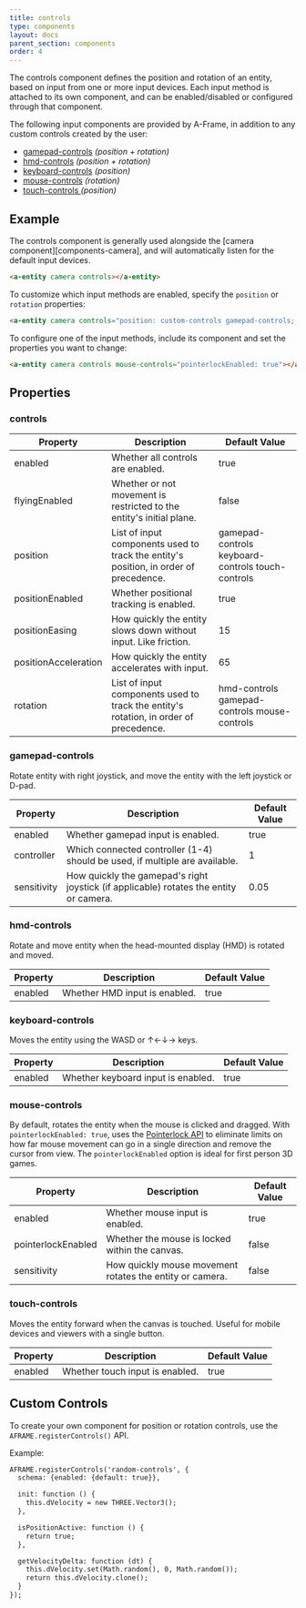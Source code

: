 ```yaml
---
title: controls
type: components
layout: docs
parent_section: components
order: 4
---
```


The controls component defines the position and rotation of an entity, based on input from one or more input devices. Each input method is attached to its own component, and can be enabled/disabled or configured through that component.

The following input components are provided by A-Frame, in addition to any custom controls created by the user:

* [gamepad-controls](#gamepad-controls) *(position + rotation)*
* [hmd-controls](#head-mounted-display-controls) *(position + rotation)*
* [keyboard-controls](#keyboard-controls) *(position)*
* [mouse-controls](#mouse-controls) *(rotation)*
* [touch-controls ](#touch-controls) *(position)*

[//]: # (HMD-controls link is spelled out, to prevent Hexo from replacing "md" with ".html".)

## Example

The controls component is generally used alongside the [camera component][components-camera], and will automatically listen for the default input devices.

```html
<a-entity camera controls></a-entity>
```

To customize which input methods are enabled, specify the `position` or `rotation` properties:

```html
<a-entity camera controls="position: custom-controls gamepad-controls; rotation: hmd-controls;"></a-entity>
```

To configure one of the input methods, include its component and set the properties you want to change:

```html
<a-entity camera controls mouse-controls="pointerlockEnabled: true"></a-entity>
```

## Properties

### controls

| Property             | Description                                                                           | Default Value                                     |
|----------------------|---------------------------------------------------------------------------------------|----------------------------------------------------
| enabled              | Whether all controls are enabled.                                                     | true                                              |
| flyingEnabled        | Whether or not movement is restricted to the entity's initial plane.                  | false                                             |
| position             | List of input components used to track the entity's position, in order of precedence. | gamepad-controls keyboard-controls touch-controls |
| positionEnabled      | Whether positional tracking is enabled.                                               | true                                              |
| positionEasing       | How quickly the entity slows down without input. Like friction.                       | 15                                                |
| positionAcceleration | How quickly the entity accelerates with input.                                        | 65                                                |
| rotation             | List of input components used to track the entity's rotation, in order of precedence. | hmd-controls gamepad-controls mouse-controls      |

### gamepad-controls

Rotate entity with right joystick, and move the entity with the left joystick or D-pad.

| Property    | Description                                                                            | Default Value  |
|-------------|----------------------------------------------------------------------------------------|----------------|
| enabled     | Whether gamepad input is enabled.                                                      | true           |
| controller  | Which connected controller (1-4) should be used, if multiple are available.            | 1              |
| sensitivity | How quickly the gamepad's right joystick (if applicable) rotates the entity or camera. | 0.05           |

<h3 id="head-mounted-display-controls">hmd-controls</h3>

Rotate and move entity when the head-mounted display (HMD) is rotated and moved.

| Property | Description                   | Default Value |
|-------------|----------------------------|---------------|
| enabled  | Whether HMD input is enabled. | true          |

### keyboard-controls

Moves the entity using the WASD or ↑←↓→ keys.

| Property | Description                        | Default Value |
|----------|------------------------------------|---------------|
| enabled  | Whether keyboard input is enabled. | true          |

### mouse-controls

By default, rotates the entity when the mouse is clicked and dragged. With `pointerlockEnabled: true`, uses the [Pointerlock API](https://developer.mozilla.org/en-US/docs/Web/API/Pointer_Lock_API) to eliminate limits on how far mouse movement can go in a single direction and remove the cursor from view. The `pointerlockEnabled` option is ideal for first person 3D games.

| Property | Description                                                 | Default Value |
|----------|-------------------------------------------------------------|---------------|
| enabled  | Whether mouse input is enabled.                             | true          |
| pointerlockEnabled | Whether the mouse is locked within the canvas.    | false         |
| sensitivity | How quickly mouse movement rotates the entity or camera. | false         |

### touch-controls

Moves the entity forward when the canvas is touched. Useful for mobile devices and viewers with a single button.

| Property | Description                     | Default Value |
|----------|---------------------------------|---------------|
| enabled  | Whether touch input is enabled. | true          |

## Custom Controls

To create your own component for position or rotation controls, use the `AFRAME.registerControls()` API.

Example:

```html
AFRAME.registerControls('random-controls', {
  schema: {enabled: {default: true}},

  init: function () {
    this.dVelocity = new THREE.Vector3();
  },

  isPositionActive: function () {
    return true;
  },

  getVelocityDelta: function (dt) {
    this.dVelocity.set(Math.random(), 0, Math.random());
    return this.dVelocity.clone();
  }
});
```
